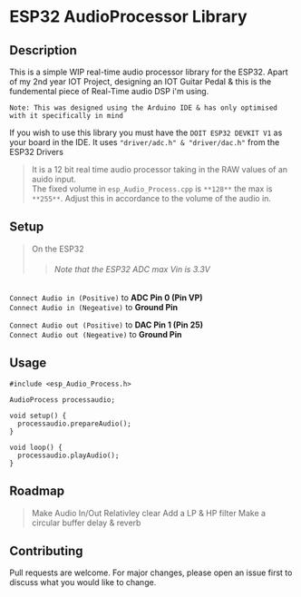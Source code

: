 # ESP32 AudioProcessor Library 

## Description

This is a simple WIP real-time audio processor library for the ESP32. Apart of my 2nd year IOT Project, designing an IOT Guitar Pedal & this is the fundemental
piece of Real-Time audio DSP i'm using.

``Note: This was designed using the Arduino IDE & has only optimised with it specifically in mind``

If you wish to use this library you must have the `DOIT ESP32 DEVKIT V1` as your board in the IDE. 
It uses `"driver/adc.h" & "driver/dac.h"` from the ESP32 Drivers

>It is a 12 bit real time audio processor taking in the RAW values of an auido input. <br>
The fixed volume in `esp_Audio_Process.cpp` is `**128**` the max is `**255**`.
Adjust this in accordance to the volume of the audio in.   

## Setup
>On the ESP32
>>###### Note that the ESP32 ADC max Vin is 3.3V

``Connect Audio in (Positive)`` to __ADC Pin 0 (Pin VP)__  <br>
``Connect Audio in (Negeative)`` to __Ground Pin__ 

``Connect Audio out (Positive)`` to __DAC Pin 1 (Pin 25)__  <br>
``Connect Audio out (Negeative)`` to __Ground Pin__ 


## Usage

```
#include <esp_Audio_Process.h>

AudioProcess processaudio;

void setup() {
  processaudio.prepareAudio();
}

void loop() {
  processaudio.playAudio();
}
```

## Roadmap
>Make Audio In/Out Relativley clear
>Add a LP & HP filter
>Make a circular buffer delay & reverb 

## Contributing

Pull requests are welcome. For major changes, please open an issue first
to discuss what you would like to change.

